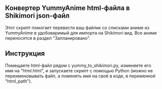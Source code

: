 Конвертер YummyAnime html-файла в Shikimori json-файл
-------------------------------------------------------------------------------------------------------------------------------------------------------------------
Этот скрипт помогает перевести ваш файлик со списками аниме из YummyAnime в удобоваримый для импорта на Shikimori вид. Все аниме переносятся в раздел "Запланировано".

Инструкция
-------------------------------------------------------------------------------------------------------------------------------------------------------------------
Помещаете html-файл рядом с yummy_to_shikimori.py, изменяете его имя на "html.html", и запускаете скрипт с помощью Python (можно не переименовывать файл, а поменять имя на своё в коде, в переменной "html_path").
